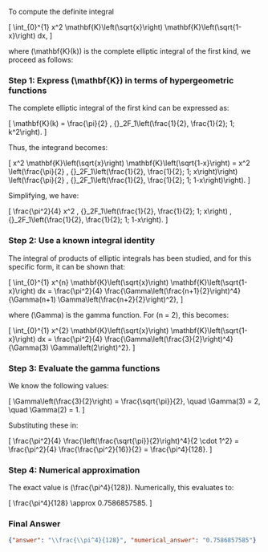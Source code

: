To compute the definite integral 

\[
\int_{0}^{1} x^2 \mathbf{K}\left(\sqrt{x}\right) \mathbf{K}\left(\sqrt{1-x}\right) dx,
\]

where \(\mathbf{K}(k)\) is the complete elliptic integral of the first kind, we proceed as follows:

### Step 1: Express \(\mathbf{K}\) in terms of hypergeometric functions
The complete elliptic integral of the first kind can be expressed as:

\[
\mathbf{K}(k) = \frac{\pi}{2} \, {}_2F_1\left(\frac{1}{2}, \frac{1}{2}; 1; k^2\right).
\]

Thus, the integrand becomes:

\[
x^2 \mathbf{K}\left(\sqrt{x}\right) \mathbf{K}\left(\sqrt{1-x}\right) = x^2 \left(\frac{\pi}{2} \, {}_2F_1\left(\frac{1}{2}, \frac{1}{2}; 1; x\right)\right) \left(\frac{\pi}{2} \, {}_2F_1\left(\frac{1}{2}, \frac{1}{2}; 1; 1-x\right)\right).
\]

Simplifying, we have:

\[
\frac{\pi^2}{4} x^2 \, {}_2F_1\left(\frac{1}{2}, \frac{1}{2}; 1; x\right) \, {}_2F_1\left(\frac{1}{2}, \frac{1}{2}; 1; 1-x\right).
\]

### Step 2: Use a known integral identity
The integral of products of elliptic integrals has been studied, and for this specific form, it can be shown that:

\[
\int_{0}^{1} x^{n} \mathbf{K}\left(\sqrt{x}\right) \mathbf{K}\left(\sqrt{1-x}\right) dx = \frac{\pi^2}{4} \frac{\Gamma\left(\frac{n+1}{2}\right)^4}{\Gamma(n+1) \Gamma\left(\frac{n+2}{2}\right)^2},
\]

where \(\Gamma\) is the gamma function. For \(n = 2\), this becomes:

\[
\int_{0}^{1} x^{2} \mathbf{K}\left(\sqrt{x}\right) \mathbf{K}\left(\sqrt{1-x}\right) dx = \frac{\pi^2}{4} \frac{\Gamma\left(\frac{3}{2}\right)^4}{\Gamma(3) \Gamma\left(2\right)^2}.
\]

### Step 3: Evaluate the gamma functions
We know the following values:

\[
\Gamma\left(\frac{3}{2}\right) = \frac{\sqrt{\pi}}{2}, \quad \Gamma(3) = 2, \quad \Gamma(2) = 1.
\]

Substituting these in:

\[
\frac{\pi^2}{4} \frac{\left(\frac{\sqrt{\pi}}{2}\right)^4}{2 \cdot 1^2} = \frac{\pi^2}{4} \frac{\frac{\pi^2}{16}}{2} = \frac{\pi^4}{128}.
\]

### Step 4: Numerical approximation
The exact value is \(\frac{\pi^4}{128}\). Numerically, this evaluates to:

\[
\frac{\pi^4}{128} \approx 0.7586857585.
\]

### Final Answer
```json
{"answer": "\\frac{\\pi^4}{128}", "numerical_answer": "0.7586857585"}
```